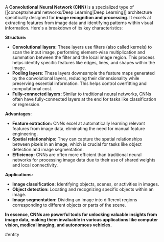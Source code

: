 A **Convolutional Neural Network (CNN)** is a specialized type of [[concepts/neural networks/Deep Learning|Deep Learning]] architecture specifically designed for **image recognition and processing**. It excels at extracting features from image data and identifying patterns within visual information. Here's a breakdown of its key characteristics:

**Structure:**

- **Convolutional layers:** These layers use filters (also called kernels) to scan the input image, performing element-wise multiplication and summation between the filter and the local image region. This process helps identify specific features like edges, lines, and shapes within the image.
- **Pooling layers:** These layers downsample the feature maps generated by the convolutional layers, reducing their dimensionality while preserving essential information. This helps control overfitting and computational cost.
- **Fully-connected layers:** Similar to traditional neural networks, CNNs often have fully-connected layers at the end for tasks like classification or regression.

**Advantages:**

- **Feature extraction:** CNNs excel at automatically learning relevant features from image data, eliminating the need for manual feature engineering.
- **Spatial relationships:** They can capture the spatial relationships between pixels in an image, which is crucial for tasks like object detection and image segmentation.
- **Efficiency:** CNNs are often more efficient than traditional neural networks for processing image data due to their use of shared weights and local connectivity.

**Applications:**

- **Image classification:** Identifying objects, scenes, or activities in images.
- **Object detection:** Locating and recognizing specific objects within an image.
- **Image segmentation:** Dividing an image into different regions corresponding to different objects or parts of the scene.

**In essence, CNNs are powerful tools for unlocking valuable insights from image data, making them invaluable in various applications like computer vision, medical imaging, and autonomous vehicles.**


#entity 